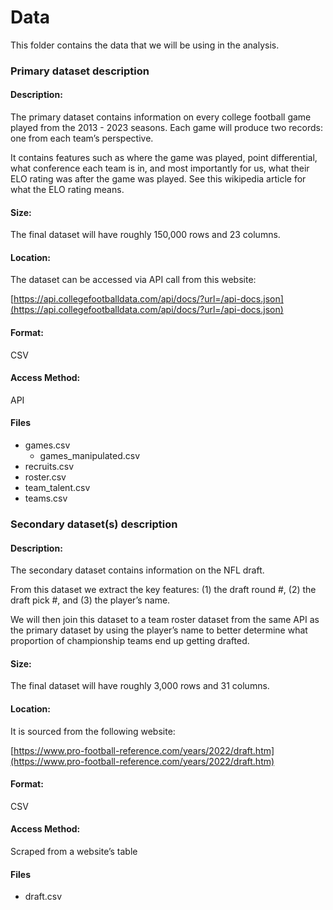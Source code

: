 # Data 

This folder contains the data that we will be using in the analysis. 

### Primary dataset description

#### Description:

The primary dataset contains information on every college football game played from the 2013 - 2023 seasons. Each game will produce two records: one from each team’s perspective. 

It contains features such as where the game was played, point differential, what conference each team is in, and most importantly for us, what their ELO rating was after the game was played. See this wikipedia article for what the ELO rating means.

#### Size:

The final dataset will have roughly 150,000 rows and 23 columns. 

#### Location:

The dataset can be accessed via API call from this website:

[https://api.collegefootballdata.com/api/docs/?url=/api-docs.json](https://api.collegefootballdata.com/api/docs/?url=/api-docs.json)

#### Format:

CSV

#### Access Method:

API

#### Files 

- games.csv 
    - games_manipulated.csv 
- recruits.csv
- roster.csv
- team_talent.csv
- teams.csv 

### Secondary dataset(s) description 

#### Description:

The secondary dataset contains information on the NFL draft. 

From this dataset we extract the key features: (1) the draft round #, (2) the draft pick #, and (3) the player’s name. 

We will then join this dataset to a team roster dataset from the same API as the primary dataset by using the player’s name to better determine what proportion of championship teams end up getting drafted. 

#### Size:

The final dataset will have roughly 3,000 rows and 31 columns. 

#### Location:

It is sourced from the following website:

[https://www.pro-football-reference.com/years/2022/draft.htm](https://www.pro-football-reference.com/years/2022/draft.htm)


#### Format:

CSV

#### Access Method:

Scraped from a website’s table

#### Files 

- draft.csv




